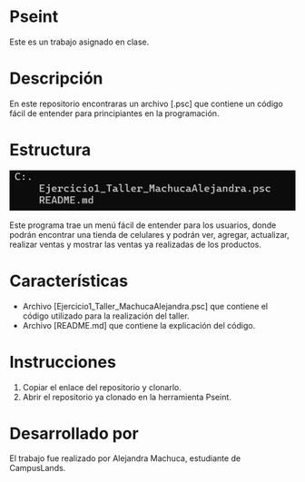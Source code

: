 # Pseint

Este es un trabajo asignado en clase.

# Descripción

En este repositorio encontraras un archivo [.psc] que contiene un código fácil de entender para principiantes en la programación.

# Estructura

![Estructura](image.png)

Este programa trae un menú fácil de entender para los usuarios, donde podrán encontrar una tienda de celulares y podrán  ver, agregar, actualizar, realizar ventas y mostrar las ventas ya realizadas de los productos.

# Características
- Archivo [Ejercicio1_Taller_MachucaAlejandra.psc] que contiene el código utilizado para la realización del taller.
- Archivo [README.md] que contiene la explicación del código.

# Instrucciones
1. Copiar el enlace del repositorio y clonarlo.
2. Abrir el repositorio ya clonado en la herramienta Pseint.

# Desarrollado por

El trabajo fue realizado por Alejandra Machuca, estudiante de CampusLands.